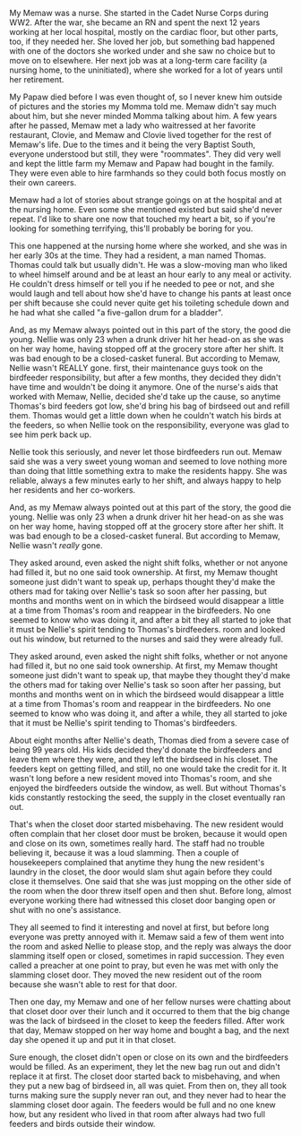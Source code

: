 My Memaw was a nurse.  She started in the Cadet Nurse Corps during WW2.  After the war, she became an RN and spent the next 12 years working at her local hospital, mostly on the cardiac floor, but other parts, too, if they needed her.  She loved her job, but something bad happened with one of the doctors she worked under and she saw no choice but to move on to elsewhere.  Her next job was at a long-term care facility (a nursing home, to the uninitiated), where she worked for a lot of years until her retirement.

My Papaw died before I was even thought of, so I never knew him outside of pictures and the stories my Momma told me.  Memaw didn't say much about him, but she never minded Momma talking about him.  A few years after he passed, Memaw met a lady who waitressed at her favorite restaurant, Clovie, and Memaw and Clovie lived together for the rest of Memaw's life.  Due to the times and it being the very Baptist South, everyone understood but still, they were "roommates".  They did very well and kept the little farm my Memaw and Papaw had bought in the family.  They were even able to hire farmhands so they could both focus mostly on their own careers.

Memaw had a lot of stories about strange goings on at the hospital and at the nursing home.  Even some she mentioned existed but said she'd never repeat.  I'd like to share one now that touched my heart a bit, so if you're looking for something terrifying, this'll probably be boring for you.

This one happened at the nursing home where she worked, and she was in her early 30s at the time.  They had a resident, a man named Thomas.  Thomas could talk but usually didn't.  He was a slow-moving man who liked to wheel himself around and be at least an hour early to any meal or activity.  He couldn't dress himself or tell you if he needed to pee or not, and she would laugh and tell about how she'd have to change his pants at least once per shift because she could never quite get his toileting schedule down and he had what she called "a five-gallon drum for a bladder".

And, as my Memaw always pointed out in this part of the story, the good die young.  Nellie was only 23 when a drunk driver hit her head-on as she was on her way home, having stopped off at the grocery store after her shift.  It was bad enough to be a closed-casket funeral.  But according to Memaw, Nellie wasn't REALLY gone.   first, their maintenance guys took on the birdfeeder responsibility, but after a few months, they decided they didn't have time and wouldn't be doing it anymore.  One of the nurse's aids that worked with Memaw, Nellie, decided she'd take up the cause, so anytime Thomas's bird feeders got low, she'd bring his bag of birdseed out and refill them.  Thomas would get a little down when he couldn't watch his birds at the feeders, so when Nellie took on the responsibility, everyone was glad to see him perk back up.

Nellie took this seriously, and never let those birdfeeders run out.  Memaw said she was a very sweet young woman and seemed to love nothing more than doing that little something extra to make the residents happy.  She was reliable, always a few minutes early to her shift, and always happy to help her residents and her co-workers.

And, as my Memaw always pointed out at this part of the story, the good die young.  Nellie was only 23 when a drunk driver hit her head-on as she was on her way home, having stopped off at the grocery store after her shift.  It was bad enough to be a closed-casket funeral.  But according to Memaw, Nellie wasn't *really* gone.

They asked around, even asked the night shift folks, whether or not anyone had filled it, but no one said took ownership.  At first, my Memaw thought someone just didn't want to speak up, perhaps thought they'd make the others mad for taking over Nellie's task so soon after her passing, but months and months went on in which the birdseed would disappear a little at a time from Thomas's room and reappear in the birdfeeders.  No one seemed to know who was doing it, and after a bit they all started to joke that it must be Nellie's spirit tending to Thomas's birdfeeders.   room and looked out his window, but returned to the nurses and said they were already full.

They asked around, even asked the night shift folks, whether or not anyone had filled it, but no one said took ownership.  At first, my Memaw thought someone just didn't want to speak up, that maybe they thought they'd make the others mad for taking over Nellie's task so soon after her passing, but months and months went on in which the birdseed would disappear a little at a time from Thomas's room and reappear in the birdfeeders.  No one seemed to know who was doing it, and after a while, they all started to joke that it must be Nellie's spirit tending to Thomas's birdfeeders.

About eight months after Nellie's death, Thomas died from a severe case of being 99 years old.  His kids decided they'd donate the birdfeeders and leave them where they were, and they left the birdseed in his closet.  The feeders kept on getting filled, and still, no one would take the credit for it.  It wasn't long before a new resident moved into Thomas's room, and she enjoyed the birdfeeders outside the window, as well.  But without Thomas's kids constantly restocking the seed, the supply in the closet eventually ran out.

That's when the closet door started misbehaving.  The new resident would often complain that her closet door must be broken, because it would open and close on its own, sometimes really hard.  The staff had no trouble believing it, because it was a loud slamming.  Then a couple of housekeepers complained that anytime they hung the new resident's laundry in the closet, the door would slam shut again before they could close it themselves.  One said that she was just mopping on the other side of the room when the door threw itself open and then shut.  Before long, almost everyone working there had witnessed this closet door banging open or shut with no one's assistance.

They all seemed to find it interesting and novel at first, but before long everyone was pretty annoyed with it.  Memaw said a few of them went into the room and asked Nellie to please stop, and the reply was always the door slamming itself open or closed, sometimes in rapid succession.  They even called a preacher at one point to pray, but even he was met with only the slamming closet door.  They moved the new resident out of the room because she wasn't able to rest for that door.

Then one day, my Memaw and one of her fellow nurses were chatting about that closet door over their lunch and it occurred to them that the big change was the lack of birdseed in the closet to keep the feeders filled.  After work that day, Memaw stopped on her way home and bought a bag, and the next day she opened it up and put it in that closet.

Sure enough, the closet didn't open or close on its own and the birdfeeders would be filled.  As an experiment, they let the new bag run out and didn't replace it at first.  The closet door started back to misbehaving, and when they put a new bag of birdseed in, all was quiet.  From then on, they all took turns making sure the supply never ran out, and they never had to hear the slamming closet door again.  The feeders would be full and no one knew how, but any resident who lived in that room after always had two full feeders and birds outside their window.

&#x200B;